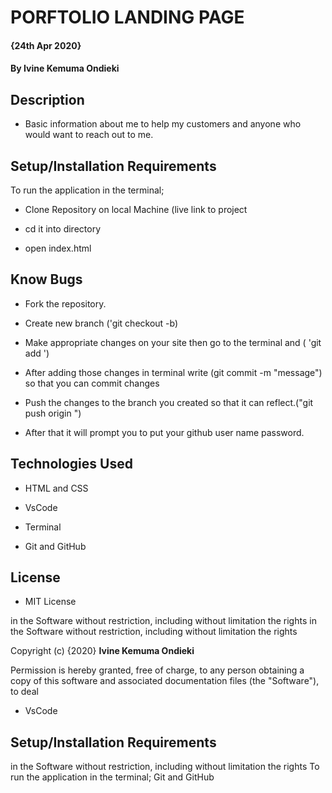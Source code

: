# PORFTOLIO LANDING PAGE
####  {24th Apr 2020}

#### By **Ivine Kemuma Ondieki**

## Description

- Basic information about me to help my customers and anyone who would want to reach out to me.

## Setup/Installation Requirements

 To run the application in the terminal;

* Clone Repository on local Machine (live link to project

* cd it into directory

* open index.html

## Know Bugs

- Fork the repository.

- Create new branch ('git checkout -b)

- Make appropriate changes on your site then go to the terminal and ( 'git add <file name>')

- After adding those changes in terminal write (git commit -m "message") so that you can commit changes

- Push the changes to the branch you created so that it can reflect.("git push origin <branch name>")

- After that it will prompt you to put your github user name  password.

## Technologies Used

- HTML and CSS

- VsCode

- Terminal

- Git and GitHub

## License

* MIT License

in the Software without restriction, including without limitation the rights
in the Software without restriction, including without limitation the rights
 
 Copyright (c) {2020} **Ivine Kemuma Ondieki**
 
Permission is hereby granted, free of charge, to any person obtaining a copy
of this software and associated documentation files (the "Software"), to deal
- VsCode

## Setup/Installation Requirements

   in the Software without restriction, including without limitation the rights
     To run the application in the terminal;
         Git and GitHub